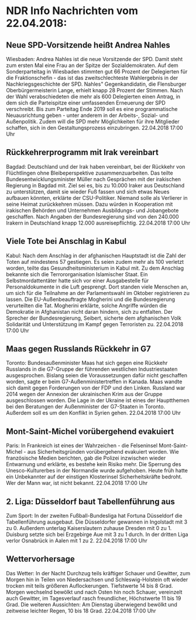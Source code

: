 # NDR Info Nachrichten vom 22.04.2018:


## Neue SPD-Vorsitzende heißt Andrea Nahles
Wiesbaden:		Andrea Nahles ist die neue Vorsitzende der SPD. Damit steht zum ersten Mal eine Frau an der Spitze der Sozialdemokraten. Auf dem Sonderparteitag in Wiesbaden stimmten gut 66 Prozent der Delegierten für die Fraktionschefin - das ist das zweitschlechteste Wahlergebnis in der Nachkriegsgeschichte der SPD. Nahles" Gegenkandidatin, die Flensburger Oberbürgermeisterin Lange, erhielt knapp 28 Prozent der Stimmen. Nach der Wahl verabschiedeten die mehr als 600 Delegierten einen Antrag, in dem sich die Parteispitze einer umfassenden Erneuerung der SPD verschreibt. Bis zum Parteitag Ende 2019 soll es eine programmatische Neuausrichtung geben - unter anderem in der Arbeits-, Sozial- und Außenpolitik. Zudem will die SPD mehr Möglichkeiten für ihre Mitglieder schaffen, sich in den Gestaltungsprozess einzubringen. 22.04.2018 17:00 Uhr 

## Rückkehrerprogramm mit Irak vereinbart
Bagdad: Deutschland und der Irak haben vereinbart, bei der Rückkehr von Flüchtlingen ohne Bleibeperspektive zusammenzuarbeiten. Das teilte Bundesentwicklungsminister Müller nach Gesprächen mit der irakischen Regierung in Bagdad mit. Ziel sei es, bis zu 10.000 Iraker aus Deutschland zu unterstützen, damit sie wieder Fuß fassen und sich etwas Neues aufbauen könnten, erklärte der CSU-Politiker. Niemand solle als Verlierer in seine Heimat zurückkehren müssen. Dazu würden in Kooperation mit irakischen Behörden und Unternehmen Ausbildungs- und Jobangebote geschaffen. Nach Angaben der Bundesregierung sind von den 240.000 Irakern in Deutschland knapp 12.000 ausreisepflichtig. 22.04.2018 17:00 Uhr 

## Viele Tote bei Anschlag in Kabul
Kabul: Nach dem Anschlag in der afghanischen Hauptstadt ist die Zahl der Toten auf mindestens 57 gestiegen. Es seien zudem mehr als 100 verletzt worden, teilte das Gesundheitsministerium in Kabul mit. Zu dem Anschlag bekannte sich die Terrororganisation Islamischer Staat. Ein Selbstmordattentäter hatte sich vor einer Ausgabestelle für Personaldokumente in die Luft gesprengt. Dort standen viele Menschen an, um sich für die Teilnahme an der Parlamentswahl im Oktober registrieren zu lassen. Die EU-Außenbeauftragte Mogherini und die Bundesregierung verurteilten die Tat. Mogherini erklärte, solche Angriffe würden die Demokratie in Afghanistan nicht daran hindern, sich zu entfalten. Der Sprecher der Bundesregierung, Seibert, sicherte dem afghanischen Volk Solidarität und Unterstützung im Kampf gegen Terroristen zu. 22.04.2018 17:00 Uhr 

## Maas gegen Russlands Rückkehr in G7
Toronto: Bundesaußenminister Maas hat sich gegen eine Rückkehr Russlands in die G7-Gruppe der führenden westlichen Industriestaaten ausgesprochen. Bislang seien die Voraussetzungen dafür nicht geschaffen worden, sagte er beim G7-Außenministertreffen in Kanada. Maas wandte sich damit gegen Forderungen von der FDP und den Linken. Russland war 2014 wegen der Annexion der ukrainischen Krim aus der Gruppe ausgeschlossen worden. Die Lage in der Ukraine ist eines der Hauptthemen bei den Beratungen der Außenminister der G7-Staaten in Toronto. Außerdem soll es um den Konflikt in Syrien gehen. 22.04.2018 17:00 Uhr 

## Mont-Saint-Michel vorübergehend evakuiert
Paris: In Frankreich ist eines der Wahrzeichen - die Felseninsel Mont-Saint-Michel - aus Sicherheitsgründen vorübergehend evakuiert worden. Wie französische Medien berichten, gab die Polizei inzwischen wieder Entwarnung und erklärte, es bestehe kein Risiko mehr. Die Sperrung des Unesco-Kulturerbes in der Normandie wurde aufgehoben. Heute früh hatte ein Unbekannter auf der einstigen Klosterinsel Sicherheitskräfte bedroht. Wer der Mann war, ist nicht bekannt. 22.04.2018 17:00 Uhr 

## 2. Liga: Düsseldorf baut Tabellenführung aus
Zum Sport: In der zweiten Fußball-Bundesliga hat Fortuna Düsseldorf die Tabellenführung ausgebaut. Die Düsseldorfer gewannen in Ingolstadt mit 3 zu 0. Außerdem unterlag Kaiserslautern zuhause Dresden mit 0 zu 1. Duisburg setzte sich bei Erzgebirge Aue mit 3 zu 1 durch. In der dritten Liga verlor Osnabrück in Aalen mit 1 zu 2. 22.04.2018 17:00 Uhr 

## Wettervorhersage
Das Wetter: In der Nacht Durchzug teils kräftiger Schauer und Gewitter, zum Morgen hin in Teilen von Niedersachsen und Schleswig-Holstein oft wieder trocken mit teils größeren Auflockerungen. Tiefstwerte 14 bis 8 Grad. Morgen wechselnd bewölkt und nach Osten hin noch Schauer, vereinzelt auch Gewitter, im Tagesverlauf rasch freundlicher, Höchstwerte 11 bis 19 Grad. Die weiteren Aussichten: Am Dienstag überwiegend bewölkt und zeitweise leichter Regen, 10 bis 18 Grad. 22.04.2018 17:00 Uhr 
